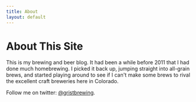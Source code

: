 ```yaml
---
title: About
layout: default
---
```


# About This Site

This is my brewing and beer blog.  It had  been a while before 2011 that I had
done much homebrewing.  I picked it back up, jumping straight into all-grain
brews, and started playing around to see if I can't make some brews to rival
the excellent craft breweries here in Colorado.

Follow me on twitter: [@gristbrewing](https://twitter.com/GristBrewing).
